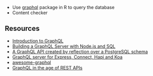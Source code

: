 - Use [graphql](https://github.com/rintukutum/graphql) package in R to query the database
- Content checker

## Resources
- [Introduction to GraphQL](http://graphql.org/learn/)
- [Building a GraphQL Server with Node.js and SQL](https://www.reindex.io/blog/building-a-graphql-server-with-node-js-and-sql/)
- [A GraphQL API created by reflection over a PostgreSQL schema](https://github.com/calebmer/postgraphql)
- [GraphQL server for Express, Connect, Hapi and Koa](https://github.com/apollographql/graphql-server)
- [awesome-graphql](https://github.com/rintukutum/awesome-graphql)
- [GraphQL in the age of REST APIs](https://medium.com/chute-engineering/graphql-in-the-age-of-rest-apis-b10f2bf09bba)

